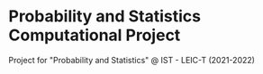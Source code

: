 # Probability and Statistics Computational Project
Project for "Probability and Statistics" @ IST - LEIC-T (2021-2022)
